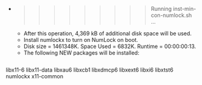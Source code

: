 * >>>>>>>>> Running inst-min-con-numlock.sh ...
  * After this operation, 4,369 kB of additional disk space will be used.
  * Install numlockx to turn on NumLock on boot.
  * Disk size = 1461348K. Space Used = 6832K. Runtime = 00:00:00:13.
  * The following NEW packages will be installed:
  ```bash
libx11-6 libx11-data libxau6 libxcb1 libxdmcp6
libxext6 libxi6 libxtst6 numlockx x11-common
  ```
